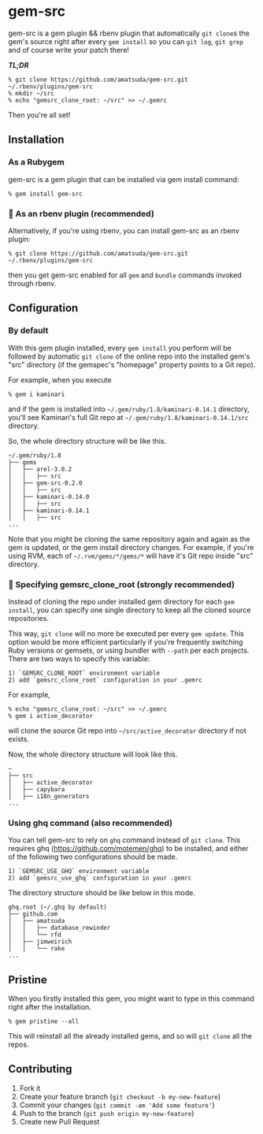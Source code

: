 # gem-src

gem-src is a gem plugin && rbenv plugin that automatically `git clone`s the gem's source right after every `gem install` so you can `git log`, `git grep` and of course write your patch there!

***TL;DR***

    % git clone https://github.com/amatsuda/gem-src.git ~/.rbenv/plugins/gem-src
    % mkdir ~/src
    % echo "gemsrc_clone_root: ~/src" >> ~/.gemrc

Then you're all set!


## Installation

### As a Rubygem

gem-src is a gem plugin that can be installed via gem install command:

    % gem install gem-src

### :star2: As an rbenv plugin (recommended)

Alternatively, if you're using rbenv, you can install gem-src as an rbenv plugin:

    % git clone https://github.com/amatsuda/gem-src.git ~/.rbenv/plugins/gem-src

then you get gem-src enabled for all `gem` and `bundle` commands invoked through rbenv.

## Configuration

### By default

With this gem plugin installed, every `gem install` you perform will be followed by automatic `git clone` of the online repo into the installed gem's "src" directory (if the gemspec's "homepage" property points to a Git repo).

For example, when you execute

    % gem i kaminari
and if the gem is installed into `~/.gem/ruby/1.8/kaminari-0.14.1` directory, you'll see Kaminari's full Git repo at `~/.gem/ruby/1.8/kaminari-0.14.1/src` directory.

So, the whole directory structure will be like this.

    ~/.gem/ruby/1.8
    ├── gems
    │   ├── arel-3.0.2
    │   │   ├── src
    │   ├── gem-src-0.2.0
    │   │   ├── src
    │   ├── kaminari-0.14.0
    │   │   ├── src
    │   ├── kaminari-0.14.1
    │   │   ├── src
    ...
Note that you might be cloning the same repository again and again as the gem is updated, or the gem install directory changes.
For example, if you're using RVM, each of `~/.rvm/gems/*/gems/*` will have it's Git repo inside "src" directory.

### :star2: Specifying gemsrc_clone_root (strongly recommended)

Instead of cloning the repo under installed gem directory for each `gem install`, you can specify one single directory to keep all the cloned source repositories.

This way, `git clone` will no more be executed per every `gem update`.
This option would be more efficient particularly if you're frequently switching Ruby versions or gemsets, or using bundler with `--path` per each projects.
There are two ways to specify this variable:

    1) `GEMSRC_CLONE_ROOT` environment variable
    2) add `gemsrc_clone_root` configuration in your .gemrc

For example,

    % echo "gemsrc_clone_root: ~/src" >> ~/.gemrc
    % gem i active_decorator
will clone the source Git repo into `~/src/active_decorator` directory if not exists.

Now, the whole directory structure will look like this.

    ~
    ├── src
    │   ├── active_decorator
    │   ├── capybara
    │   ├── i18n_generators
    ...

### Using ghq command (also recommended)

You can tell gem-src to rely on `ghq` command instead of `git clone`.
This requires ghq (https://github.com/motemen/ghq) to be installed, and either of the following two configurations should be made.

    1) `GEMSRC_USE_GHQ` environment variable
    2) add `gemsrc_use_ghq` configuration in your .gemrc

The directory structure should be like below in this mode.

    ghq.root (~/.ghq by default)
    ├── github.com
    │   ├── amatsuda
    │   │   ├── database_rewinder
    │   │   └── rfd
    │   ├── jimweirich
    │   │   └── rake
    ...

## Pristine

When you firstly installed this gem, you might want to type in this command right after the installation.

    % gem pristine --all
This will reinstall all the already installed gems, and so will `git clone` all the repos.


## Contributing

1. Fork it
2. Create your feature branch (`git checkout -b my-new-feature`)
3. Commit your changes (`git commit -am 'Add some feature'`)
4. Push to the branch (`git push origin my-new-feature`)
5. Create new Pull Request
